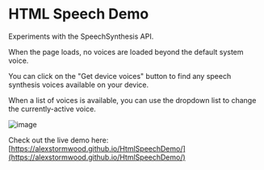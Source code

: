 # HTML Speech Demo
 Experiments with the SpeechSynthesis API.

 When the page loads, no voices are loaded beyond the default system voice.

 You can click on the "Get device voices" button to find any speech synthesis voices available on your device.

 When a list of voices is available, you can use the dropdown list to change the currently-active voice. 

 
![image](https://user-images.githubusercontent.com/22165407/132151506-35300952-7bf4-40e7-ab95-c3dd27a027b1.png)


Check out the live demo here: [https://alexstormwood.github.io/HtmlSpeechDemo/](https://alexstormwood.github.io/HtmlSpeechDemo/)
